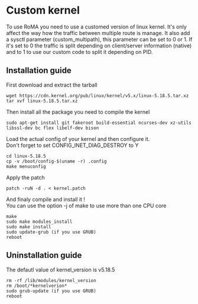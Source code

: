 # Custom kernel
To use RoMA you need to use a customed version of linux kernel.
It's only affect the way how the traffic between multiple route is manage.
It also add a sysctl parameter (custom_multipath), this parameter can be set to 0 or 1.
If it's set to 0 the traffic is split depending on client/server information (native) and to 1 to use our custom code to split it depending on PID.

## Installation guide
First download and extract the tarball
```
wget https://cdn.kernel.org/pub/linux/kernel/v5.x/linux-5.18.5.tar.xz
tar xvf linux-5.18.5.tar.xz
```
Then install all the package you need to compile the kernel
```
sudo apt-get install git fakeroot build-essential ncurses-dev xz-utils libssl-dev bc flex libelf-dev bison
```
Load the actual config of your kernel and then configure it.   
Don't forget to set CONFIG_INET_DIAG_DESTROY to Y
```
cd linux-5.18.5
cp -v /boot/config-$(uname -r) .config
make menuconfig
```
Apply the patch 
```
patch -ruN -d . < kernel.patch
```
And finaly compile and install it !   
You can use the option -j of make to use more than one CPU core
```
make
sudo make modules_install
sudo make install
sudo update-grub (if you use GRUB)
reboot
```

## Uninstallation guide
The defautl value of kernel_version is v5.18.5
```
rm -rf /lib/modules/kernel_version
rm /boot/*kernelverion*
sudo grub-update (if you use GRUB)
reboot
```
